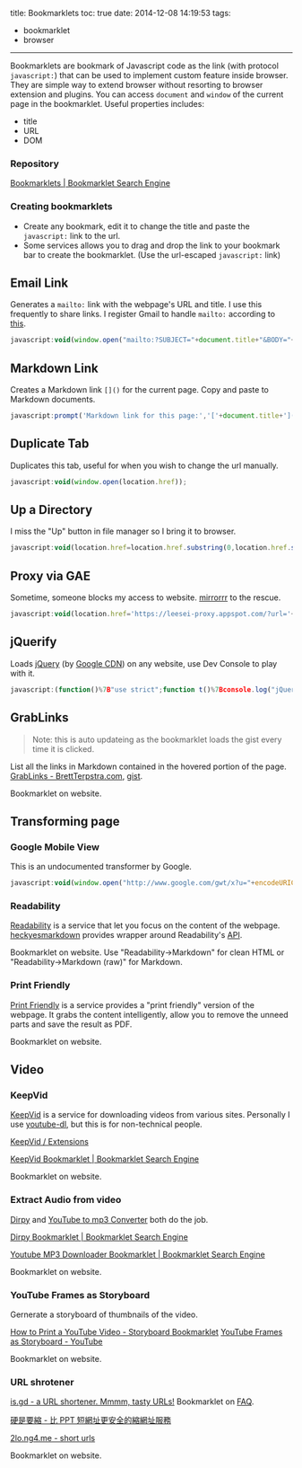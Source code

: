 title: Bookmarklets
toc: true
date: 2014-12-08 14:19:53
tags:
- bookmarklet
- browser
---

Bookmarklets are bookmark of Javascript code as the link (with protocol `javascript:`) that can be used to implement custom feature inside browser.
They are simple way to extend browser without resorting to browser extension and plugins.
You can access `document` and `window` of the current page in the bookmarklet.
Useful properties includes:
- title
- URL
- DOM

### Repository

[Bookmarklets | Bookmarklet Search Engine](http://marklets.com/)

### Creating bookmarklets
* Create any bookmark, edit it to change the title and paste the `javascript:` link to the url.
* Some services allows you to drag and drop the link to your bookmark bar to create the bookmarklet. (Use the url-escaped `javascript:` link)

<!-- more -->

## Email Link

Generates a `mailto:` link with the webpage's URL and title.
I use this frequently to share links.
I register Gmail to handle `mailto:` according to [this](http://webapps.stackexchange.com/a/33951).

```js Email Link
javascript:void(window.open("mailto:?SUBJECT="+document.title+"&BODY="+escape(location.href), "_blank","width=628,left="+screen.width*.5+",height=600,top="+screen.height*.1+",resizable,scrollbars=no"))
```

## Markdown Link

Creates a Markdown link `[]()` for the current page. Copy and paste to Markdown documents.

```js Markdown Link
javascript:prompt('Markdown link for this page:','['+document.title+']('+window.location.href+')');
```

## Duplicate Tab

Duplicates this tab, useful for when you wish to change the url manually.

```js Duplicate Tab
javascript:void(window.open(location.href));
```

## Up a Directory

I miss the "Up" button in file manager so I bring it to browser.

```js Up a Directory
javascript:void(location.href=location.href.substring(0,location.href.substring(0,location.href.length-1).lastIndexOf('/')+1))
```

## Proxy via GAE

Sometime, someone blocks my access to website.
[mirrorrr](https://github.com/bslatkin/mirrorrr) to the rescue.

```js Proxy via GAE
javascript:void(location.href='https://leesei-proxy.appspot.com/?url='+encodeURIComponent(window.location.href))
```

## jQuerify

Loads [jQuery](http://jquery.com/) (by [Google CDN](https://developers.google.com/speed/libraries/devguide#jquery)) on any website, use Dev Console to play with it.

```js jQuerify
javascript:(function()%7B"use strict";function t()%7Bconsole.log("jQuery loaded!")%7Dvar e;e=document.createElement("script");e.addEventListener("load",t);e.src="//ajax.googleapis.com/ajax/libs/jquery/2.1.1/jquery.min.js";document.head.appendChild(e)%7D())
```

## GrabLinks

> Note: this is auto updateing as the bookmarklet loads the gist every time it is clicked.

List all the links in Markdown contained in the hovered portion of the page. 
[GrabLinks - BrettTerpstra.com](http://brettterpstra.com/projects/grablinks/), [gist](https://gist.github.com/ttscoff/5834741).

Bookmarklet on website.

## Transforming page

### Google Mobile View

This is an undocumented transformer by Google.

```js GWT
javascript:void(window.open("http://www.google.com/gwt/x?u="+encodeURIComponent(window.location.href)));
```

### Readability

[Readability](https://readability.com/) is a service that let you focus on the content of the webpage.
[heckyesmarkdown](http://heckyesmarkdown.com/#bookmarklets) provides wrapper around Readability's [API](https://readability.com/developers/api).

Bookmarklet on website.
Use "Readability→Markdown" for clean HTML or "Readability→Markdown (raw)" for Markdown.

### Print Friendly

[Print Friendly](http://www.printfriendly.com/) is a service provides a "print friendly" version of the webpage. It grabs the content intelligently, allow you to remove the unneed parts and save the result as PDF.

Bookmarklet on website.

## Video

### KeepVid

[KeepVid](http://keepvid.com/) is a service for downloading videos from various sites.
Personally I use [youtube-dl](http://rg3.github.io/youtube-dl/), but this is for non-technical people.

[KeepVid / Extensions](http://keepvid.com/extensions)

[KeepVid Bookmarklet | Bookmarklet Search Engine](http://marklets.com/KeepVid.aspx)

Bookmarklet on website.

### Extract Audio from video

[Dirpy](http://www.dirpy.com/) and [YouTube to mp3 Converter](http://www.youtube-mp3.org/) both do the job.

[Dirpy Bookmarklet | Bookmarklet Search Engine](http://marklets.com/Dirpy.aspx)

[Youtube MP3 Downloader Bookmarklet | Bookmarklet Search Engine](http://marklets.com/Youtube%20MP3%20Downloader.aspx)

Bookmarklet on website.

### YouTube Frames as Storyboard

Gernerate a storyboard of thumbnails of the video.

[How to Print a YouTube Video - Storyboard Bookmarklet](http://www.labnol.org/internet/print-youtube-video/28217/)
[YouTube Frames as Storyboard - YouTube](https://www.youtube.com/watch?v=Y6yfGGxXyHw)

Bookmarklet on website.

### URL shrotener

[is.gd - a URL shortener. Mmmm, tasty URLs!](http://is.gd/)
Bookmarklet on [FAQ](http://is.gd/faq.php#bookmarklet).

[硬是要縮 - 比 PPT 短網址更安全的縮網址服務](http://4fun.tw/)

[2lo.ng4.me - short urls](http://2lo.ng4.me/)

Bookmarklet on website.
